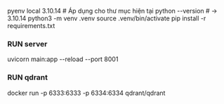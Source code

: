 pyenv local 3.10.14 # Áp dụng cho thư mục hiện tại
python --version    # -> 3.10.14
python3 -m venv .venv
source .venv/bin/activate
pip install -r requirements.txt

### RUN server
uvicorn main:app --reload --port 8001

### RUN qdrant
docker run -p 6333:6333 -p 6334:6334 qdrant/qdrant